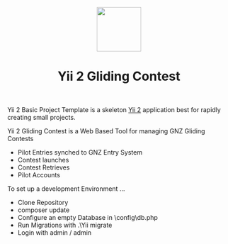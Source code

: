 <p align="center">
    <a href="https://github.com/yiisoft" target="_blank">
        <img src="https://avatars0.githubusercontent.com/u/993323" height="100px">
    </a>
    <h1 align="center">Yii 2 Gliding Contest</h1>
    <br>
</p>

Yii 2 Basic Project Template is a skeleton [Yii 2](http://www.yiiframework.com/) application best for
rapidly creating small projects.

Yii 2 Gliding Contest is a Web Based Tool for managing GNZ Gliding Contests

- Pilot Entries synched to GNZ Entry System
- Contest launches
- Contest Retrieves
- Pilot Accounts

To set up a development Environment ...

- Clone Repository
- composer update
- Configure an empty Database in \config\db.php
- Run Migrations with .\Yii migrate
- Login with admin / admin